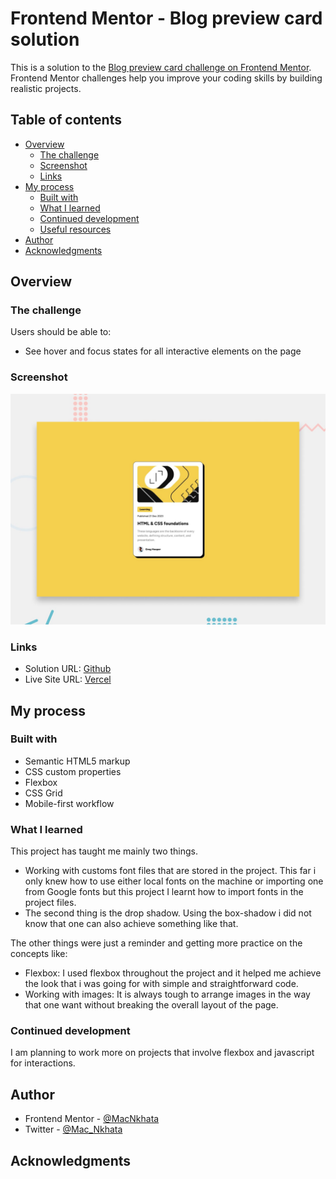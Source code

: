 # Frontend Mentor - Blog preview card solution

This is a solution to the [Blog preview card challenge on Frontend Mentor](https://www.frontendmentor.io/challenges/blog-preview-card-ckPaj01IcS). Frontend Mentor challenges help you improve your coding skills by building realistic projects.

## Table of contents

- [Overview](#overview)
  - [The challenge](#the-challenge)
  - [Screenshot](#screenshot)
  - [Links](#links)
- [My process](#my-process)
  - [Built with](#built-with)
  - [What I learned](#what-i-learned)
  - [Continued development](#continued-development)
  - [Useful resources](#useful-resources)
- [Author](#author)
- [Acknowledgments](#acknowledgments)

## Overview

### The challenge

Users should be able to:

- See hover and focus states for all interactive elements on the page

### Screenshot

![](./screenshot.jpg)

### Links

- Solution URL: [Github](https://github.com/MacNkhata/blog-preview-card)
- Live Site URL: [Vercel](https://blog-preview-card-git-main-macnkhatas-projects.vercel.app/)

## My process

### Built with

- Semantic HTML5 markup
- CSS custom properties
- Flexbox
- CSS Grid
- Mobile-first workflow

### What I learned

This project has taught me mainly two things.

- Working with customs font files that are stored in the project. This far i only knew how to use either local fonts on the machine or importing one from Google fonts but this project I learnt how to import fonts in the project files.
- The second thing is the drop shadow. Using the box-shadow i did not know that one can also achieve something like that.

The other things were just a reminder and getting more practice on the concepts like:

- Flexbox: I used flexbox throughout the project and it helped me achieve the look that i was going for with simple and straightforward code.
- Working with images: It is always tough to arrange images in the way that one want without breaking the overall layout of the page.

### Continued development

I am planning to work more on projects that involve flexbox and javascript for interactions.

## Author

- Frontend Mentor - [@MacNkhata](https://www.frontendmentor.io/profile/MacNkhata)
- Twitter - [@Mac_Nkhata](https://x.com/Mac_Nkhata)

## Acknowledgments
